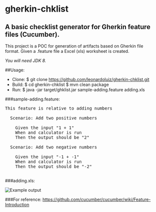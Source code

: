 # gherkin-chklist
## A basic checklist generator for Gherkin feature files (Cucumber).

This project is a POC for generation of artifacts based on Gherkin file format.
Given a .feature file a Excel (xls) worksheet is created.

*You will need JDK 8.*

##Usage:

* Clone:	$ git clone https://github.com/leonardoluiz/gherkin-chklist.git
* Build:	$ cd gherkin-chklist
		$ mvn clean package
* Run:	$ java -jar target/ghklist.jar  sample-adding.feature adding.xls

###sample-adding.feature:

<pre>
This feature is relative to adding numbers

  Scenario: Add two positive numbers

    Given the input "1 + 1"
    When and calculator is run
    Then the output should be "2"
    
  Scenario: Add two negative numbers

    Given the input "-1 + -1"
    When and calculator is run
    Then the output should be "-2"    

</pre>
###adding.xls:

![Example output](https://cloud.githubusercontent.com/assets/865039/7125130/ca9ff3b6-e204-11e4-8eb5-86c657ac2159.png)


###For reference: 
https://github.com/cucumber/cucumber/wiki/Feature-Introduction
